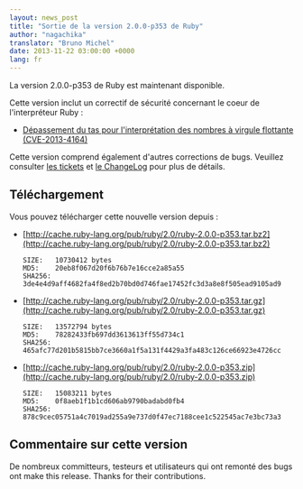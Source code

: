 ```yaml
---
layout: news_post
title: "Sortie de la version 2.0.0-p353 de Ruby"
author: "nagachika"
translator: "Bruno Michel"
date: 2013-11-22 03:00:00 +0000
lang: fr
---
```


La version 2.0.0-p353 de Ruby est maintenant disponible.

Cette version inclut un correctif de sécurité concernant le coeur de
l'interpréteur Ruby :

 * [Dépassement du tas pour l'interprétation des nombres à virgule flottante (CVE-2013-4164)](/fr/news/2013/11/22/heap-overflow-in-floating-point-parsing-cve-2013-4164/)

Cette version comprend également d'autres corrections de bugs.
Veuillez consulter [les tickets](https://bugs.ruby-lang.org/projects/ruby-200/issues?set_filter=1&amp;status_id=5)
et [le ChangeLog](http://svn.ruby-lang.org/repos/ruby/tags/v2_0_0_353/ChangeLog) pour plus de détails.

## Téléchargement

Vous pouvez télécharger cette nouvelle version depuis :

* [http://cache.ruby-lang.org/pub/ruby/2.0/ruby-2.0.0-p353.tar.bz2](http://cache.ruby-lang.org/pub/ruby/2.0/ruby-2.0.0-p353.tar.bz2)

      SIZE:   10730412 bytes
      MD5:    20eb8f067d20f6b76b7e16cce2a85a55
      SHA256: 3de4e4d9aff4682fa4f8ed2b70bd0d746fae17452fc3d3a8e8f505ead9105ad9

* [http://cache.ruby-lang.org/pub/ruby/2.0/ruby-2.0.0-p353.tar.gz](http://cache.ruby-lang.org/pub/ruby/2.0/ruby-2.0.0-p353.tar.gz)

      SIZE:   13572794 bytes
      MD5:    78282433fb697dd3613613ff55d734c1
      SHA256: 465afc77d201b5815bb7ce3660a1f5a131f4429a3fa483c126ce66923e4726cc

* [http://cache.ruby-lang.org/pub/ruby/2.0/ruby-2.0.0-p353.zip](http://cache.ruby-lang.org/pub/ruby/2.0/ruby-2.0.0-p353.zip)

      SIZE:   15083211 bytes
      MD5:    0f8aeb1f1b1cd606ab9790badabd0fb4
      SHA256: 878c9cec05751a4c7019ad255a9e737d0f47ec7188cee1c522545ac7e3bc73a3

## Commentaire sur cette version

De nombreux committeurs, testeurs et utilisateurs qui ont remonté des bugs ont
make this release. Thanks for their contributions.
